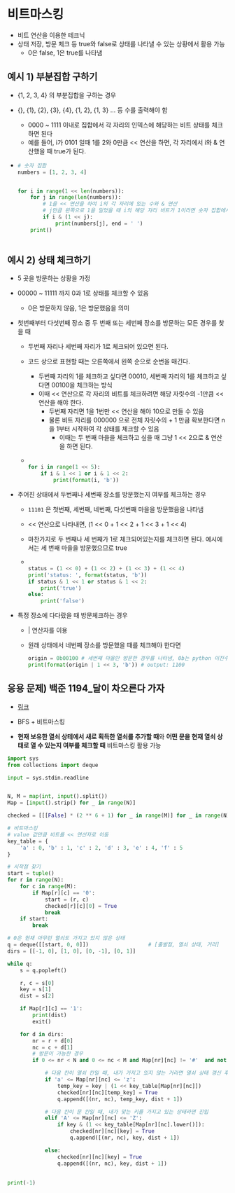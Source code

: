# 비트마스킹

- 비트 연산을 이용한 테크닉
- 상태 저장, 방문 체크 등 true와 false로 상태를 나타낼 수 있는 상황에서 활용 가능
  - 0은 false, 1은 true를 나타냄



## 예시 1) 부분집합 구하기

- {1, 2, 3, 4} 의 부분집합을 구하는 경우

- {}, {1}, {2}, {3}, {4}, {1, 2}, {1, 3} ... 등 수를 출력해야 함

  - 0000 ~ 1111 이내로 집합에서 각 자리의 인덱스에 해당하는 비트 상태를 체크하면 된다
  - 예를 들어, i가 0101 일때 1를 2와 0만큼 << 연산을 하면, 각 자리에서 i와 & 연산했을 때 true가 된다. 

- ```python
  # 숫자 집합
  numbers = [1, 2, 3, 4]
  
  
  for i in range(1 << len(numbers)):
      for j in range(len(numbers)):
          # 1을 << 연산을 하여 i의 각 자리에 있는 수와 & 연산
          # j만큼 왼쪽으로 1을 밀었을 때 i의 해당 자리 비트가 1이라면 숫자 집합에서 그 자리에 해당하는 인덱스를 출력
          if i & (1 << j):
              print(numbers[j], end = ' ')
      print()
      
  ```



## 예시 2) 상태 체크하기

- 5 곳을 방문하는 상황을 가정

- 00000 ~ 11111 까지 0과 1로 상태를 체크할 수 있음

  - 0은 방문하지 않음, 1은 방문했음을 의미

- 첫번째부터 다섯번째 장소 중 두 번째 또는 세번째 장소를 방문하는 모든 경우를 찾을 때

  - 두번째 자리나 세번째 자리가 1로 체크되어 있으면 된다.

  - 코드 상으로 표현할 때는 오른쪽에서 왼쪽 순으로 순번을 매긴다.

    - 두번째 자리의 1를 체크하고 싶다면 00010, 세번째 자리의 1를 체크하고 싶다면 00100을 체크하는 방식
    - 이때 << 연산으로 각 자리의 비트를 체크하려면 해당 자릿수의 -1만큼 << 연산을 해야 한다.
      - 두번째 자리면 1을 1번만 << 연산을 해야 10으로 만들 수 있음
      - 물론 비트 자리를 000000 으로 전체 자릿수의 + 1 만큼 확보한다면 n을 1부터 시작하여 각 상태를 체크할 수 있음
        - 이때는 두 번째 마을을 체크하고 싶을 때 그냥 1 << 2으로 & 연산을 하면 된다.

  - ```python
    
    for i in range(1 << 5):
        if i & 1 << 1 or i & 1 << 2:
            print(format(i, 'b'))
    
    ```

- 주어진 상태에서 두번째나 세번째 장소를 방문했는지 여부를 체크하는 경우

  - `11101` 은 첫번째, 세번째, 네번째, 다섯번째 마을을 방문했음을 나타냄

  - << 연산으로 나타내면, (1 << 0 + 1 << 2 + 1 << 3 + 1 << 4)

  - 마찬가지로 두 번째나 세 번째가 1로 체크되어있는지를 체크하면 된다. 예시에서는 세 번째 마을을 방문했으므로 true

  - ```python
    
    status = (1 << 0) + (1 << 2) + (1 << 3) + (1 << 4)
    print('status: ', format(status, 'b'))
    if status & 1 << 1 or status & 1 << 2:
        print('true')
    else:
        print('false')
    
    ```

- 특정 장소에 다다랐을 때 방문체크하는 경우

  - | 연산자를 이용

  - 원래 상태에서 네번째 장소를 방문했을 때를 체크해야 한다면

    ```python
    origin = 0b00100 # 세번째 마을만 방문한 경우를 나타냄, 0b는 python 이진수 표현하는 방식
    print(format(origin | 1 << 3, 'b')) # output: 1100 
    ```





## 응용 문제) 백준 1194_달이 차오른다 가자

- [링크](https://www.acmicpc.net/problem/1194)

- BFS + 비트마스킹

- **현재 보유한 열쇠 상테에서 새로 획득한 열쇠를 추가할 때**와 **어떤 문을 현재 열쇠 상태로 열 수 있는지 여부를 체크할 때**  비트마스킹 활용 가능

```python
import sys
from collections import deque

input = sys.stdin.readline


N, M = map(int, input().split())
Map = [input().strip() for _ in range(N)]

checked = [[[False] * (2 ** 6 + 1) for _ in range(M)] for _ in range(N)]               # 현재 아무런 열쇠를 지니고 있지 않은 상태 표시 [r][c][열쇠 상태 체크]

# 비트마스킹
# value 값만큼 비트를 << 연산자로 이동
key_table = {
    'a' : 0, 'b' : 1, 'c' : 2, 'd' : 3, 'e' : 4, 'f' : 5
}

# 시작점 찾기
start = tuple()
for r in range(N):
    for c in range(M):
        if Map[r][c] == '0':
            start = (r, c)
            checked[r][c][0] = True
            break
    if start:
        break

# 0은 현재 아무런 열쇠도 가지고 있지 않은 상태
q = deque([[start, 0, 0]])                   # [출발점, 열쇠 상태, 거리]
dirs = [[-1, 0], [1, 0], [0, -1], [0, 1]]

while q:
    s = q.popleft()

    r, c = s[0]
    key = s[1]
    dist = s[2]

    if Map[r][c] == '1':
        print(dist)
        exit()

    for d in dirs:
        nr = r + d[0]
        nc = c + d[1]
        # 방문이 가능한 경우
        if 0 <= nr < N and 0 <= nc < M and Map[nr][nc] != '#'  and not checked[nr][nc][key]:

            # 다음 칸이 열쇠 칸일 때, 내가 가지고 있지 않는 거라면 열쇠 상태 갱신 후 진입
            if 'a' <= Map[nr][nc] <= 'z':
                temp_key = key | (1 << key_table[Map[nr][nc]])
                checked[nr][nc][temp_key] = True
                q.append([(nr, nc), temp_key, dist + 1])

            # 다음 칸이 문 칸일 때, 내가 맞는 키를 가지고 있는 상태라면 진입
            elif 'A' <= Map[nr][nc] <= 'Z':
                if key & (1 << key_table[Map[nr][nc].lower()]):
                    checked[nr][nc][key] = True
                    q.append([(nr, nc), key, dist + 1])

            else:
                checked[nr][nc][key] = True
                q.append([(nr, nc), key, dist + 1])        
            
            
print(-1)
```

